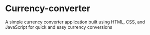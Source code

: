 # Currency-converter
A simple currency converter application built using HTML, CSS, and JavaScript for quick and easy currency conversions
